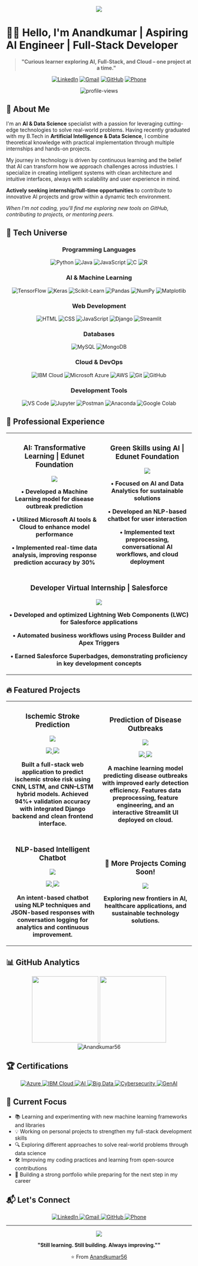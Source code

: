 <div align="center">
  <img src="https://readme-typing-svg.herokuapp.com/?lines=Welcome+to+my+digital+space;AI+%26+Data+Science+Explorer+with+Full-Stack+Skills;Let's+build+something+meaningful.&font=Fira%20Code&center=true&width=800&height=45&color=f75c7e&vCenter=true&size=22&pause=1000">
</div>
<!--
<p align="center">
  <img src="https://github.com/Anandkumar56/Anandkumar56/blob/main/assets/grid-snake.svg" alt="snake" />
</p>-->

# 👨‍💻 Hello, I'm Anandkumar | Aspiring AI Engineer | Full-Stack Developer


<div align="center">
  
>**"Curious learner exploring AI, Full-Stack, and Cloud – one project at a time."**

</div>


<p align="center">
  <a href="https://www.linkedin.com/in/anandkumardalwaie"><img src="https://img.shields.io/badge/LinkedIn-0077B5?style=for-the-badge&logo=linkedin&logoColor=white" alt="LinkedIn"/></a>
  <a href="mailto:akn915573@gmail.com"><img src="https://img.shields.io/badge/Gmail-D14836?style=for-the-badge&logo=gmail&logoColor=white" alt="Gmail"/></a>
  <a href="https://github.com/Anandkumar56"><img src="https://img.shields.io/badge/GitHub-100000?style=for-the-badge&logo=github&logoColor=white" alt="GitHub"/></a>
  <a href="tel:+919640080817"><img src="https://img.shields.io/badge/Contact-+91--9640080817-blue?style=for-the-badge&logo=whatsapp&logoColor=white" alt="Phone"/></a>
</p>

<div align="center">
  <img src="https://komarev.com/ghpvc/?username=Anandkumar56&label=Profile%20views&color=0e75b6&style=flat&abbreviated=true" alt="profile-views" />
</div>

## 🌟 About Me

I'm an **AI & Data Science** specialist with a passion for leveraging cutting-edge technologies to solve real-world problems. Having recently graduated with my B.Tech in **Artificial Intelligence & Data Science**, I combine theoretical knowledge with practical implementation through multiple internships and hands-on projects.

My journey in technology is driven by continuous learning and the belief that AI can transform how we approach challenges across industries. I specialize in creating intelligent systems with clean architecture and intuitive interfaces, always with scalability and user experience in mind.

**Actively seeking internship/full-time opportunities** to contribute to innovative AI projects and grow within a dynamic tech environment.

*When I'm not coding, you'll find me exploring new tools on GitHub, contributing to projects, or mentoring peers.*


## 🚀 Tech Universe

<div align="center">
  
  ### Programming Languages
  ![Python](https://img.shields.io/badge/Python-3776AB?style=for-the-badge&logo=python&logoColor=white)
  ![Java](https://img.shields.io/badge/Java-ED8B00?style=for-the-badge&logo=openjdk&logoColor=white)
  ![JavaScript](https://img.shields.io/badge/JavaScript-F7DF1E?style=for-the-badge&logo=javascript&logoColor=black)
  ![C](https://img.shields.io/badge/C-00599C?style=for-the-badge&logo=c&logoColor=white)
  ![R](https://img.shields.io/badge/R-276DC3?style=for-the-badge&logo=r&logoColor=white)
  
  ### AI & Machine Learning
  ![TensorFlow](https://img.shields.io/badge/TensorFlow-FF6F00?style=for-the-badge&logo=tensorflow&logoColor=white)
  ![Keras](https://img.shields.io/badge/Keras-D00000?style=for-the-badge&logo=keras&logoColor=white)
  ![Scikit-Learn](https://img.shields.io/badge/scikit--learn-F7931E?style=for-the-badge&logo=scikit-learn&logoColor=white)
  ![Pandas](https://img.shields.io/badge/Pandas-150458?style=for-the-badge&logo=pandas&logoColor=white)
  ![NumPy](https://img.shields.io/badge/NumPy-013243?style=for-the-badge&logo=numpy&logoColor=white)
  ![Matplotlib](https://img.shields.io/badge/Matplotlib-ffffff?style=for-the-badge&logo=python&logoColor=black)
  
  ### Web Development
  ![HTML](https://img.shields.io/badge/HTML5-E34F26?style=for-the-badge&logo=html5&logoColor=white)
  ![CSS](https://img.shields.io/badge/CSS3-1572B6?style=for-the-badge&logo=css3&logoColor=white)
  ![JavaScript](https://img.shields.io/badge/JavaScript-F7DF1E?style=for-the-badge&logo=javascript&logoColor=black)
  ![Django](https://img.shields.io/badge/Django-092E20?style=for-the-badge&logo=django&logoColor=white)
  ![Streamlit](https://img.shields.io/badge/Streamlit-FF4B4B?style=for-the-badge&logo=streamlit&logoColor=white)
  
  ### Databases
  ![MySQL](https://img.shields.io/badge/MySQL-00000F?style=for-the-badge&logo=mysql&logoColor=white)
  ![MongoDB](https://img.shields.io/badge/MongoDB-4EA94B?style=for-the-badge&logo=mongodb&logoColor=white)
  
  ### Cloud & DevOps
  ![IBM Cloud](https://img.shields.io/badge/IBM_Cloud-054ADA?style=for-the-badge&logo=ibm&logoColor=white)
  ![Microsoft Azure](https://img.shields.io/badge/Microsoft_Azure-0089D6?style=for-the-badge&logo=microsoft-azure&logoColor=white)
  ![AWS](https://img.shields.io/badge/AWS-232F3E?style=for-the-badge&logo=amazon-aws&logoColor=white)
  ![Git](https://img.shields.io/badge/Git-F05032?style=for-the-badge&logo=git&logoColor=white)
  ![GitHub](https://img.shields.io/badge/GitHub-100000?style=for-the-badge&logo=github&logoColor=white)
  
  ### Development Tools
  ![VS Code](https://img.shields.io/badge/VS_Code-007ACC?style=for-the-badge&logo=visual-studio-code&logoColor=white)
  ![Jupyter](https://img.shields.io/badge/Jupyter-F37626?style=for-the-badge&logo=jupyter&logoColor=white)
  ![Postman](https://img.shields.io/badge/Postman-FF6C37?style=for-the-badge&logo=postman&logoColor=white)
  ![Anaconda](https://img.shields.io/badge/Anaconda-44A833?style=for-the-badge&logo=anaconda&logoColor=white)
  ![Google Colab](https://img.shields.io/badge/Google_Colab-F9AB00?style=for-the-badge&logo=google-colab&logoColor=white)
  
</div>

## 💼 Professional Experience

<div align="center">
  <table>
    <tr>
      <td>
        <h3 align="center">AI: Transformative Learning | Edunet Foundation</h3>
        <div align="center">
          <img src="https://readme-typing-svg.herokuapp.com/?lines=Jan+2025+-+Feb+2025;Virtual+Internship;Machine+Learning+%7C+Microsoft+AI+%7C+Cloud&font=Fira%20Code&center=true&width=380&height=50&color=f75c7e&vCenter=true&size=16">
          <p><strong>• Developed a Machine Learning model for disease outbreak prediction</strong></p>
          <p><strong>• Utilized Microsoft AI tools & Cloud to enhance model performance</strong></p>
          <p><strong>• Implemented real-time data analysis, improving response prediction accuracy by 30%</strong></p>
        </div>
      </td>
      <td>
        <h3 align="center">Green Skills using AI | Edunet Foundation</h3>
        <div align="center">
          <img src="https://readme-typing-svg.herokuapp.com/?lines=Dec+2024+-+Jan+2025;Virtual+Internship;NLP+%7C+Chatbot+%7C+Cloud+Deployment&font=Fira%20Code&center=true&width=380&height=50&color=f75c7e&vCenter=true&size=16">
          <p><strong>• Focused on AI and Data Analytics for sustainable solutions</strong></p>
          <p><strong>• Developed an NLP-based chatbot for user interaction</strong></p>
          <p><strong>• Implemented text preprocessing, conversational AI workflows, and cloud deployment</strong></p>
        </div>
      </td>
    </tr>
    <tr>
      <td colspan="2">
        <h3 align="center">Developer Virtual Internship | Salesforce</h3>
        <div align="center">
          <img src="https://readme-typing-svg.herokuapp.com/?lines=Nov+2023+-+Jan+2024;Salesforce+Development;LWC+%7C+Apex+%7C+Process+Builder&font=Fira%20Code&center=true&width=380&height=50&color=f75c7e&vCenter=true&size=16">
          <p><strong>• Developed and optimized Lightning Web Components (LWC) for Salesforce applications</strong></p>
          <p><strong>• Automated business workflows using Process Builder and Apex Triggers</strong></p>
          <p><strong>• Earned Salesforce Superbadges, demonstrating proficiency in key development concepts</strong></p>
        </div>
      </td>
    </tr>
  </table>
</div>

## 🔥 Featured Projects

<div align="center">
  <table>
    <tr>
      <td width="50%">
        <h3 align="center">Ischemic Stroke Prediction</h3>
        <div align="center">
          <a href="https://github.com/Anandkumar56/ischemic-stroke-prediction" target="_blank">
            <img src="https://readme-typing-svg.herokuapp.com/?lines=Python+%7C+TensorFlow+%7C+Keras;CNN+%7C+LSTM+%7C+Hybrid+Models;Django+%7C+REST+APIs&font=Fira%20Code&center=true&width=380&height=50&color=f75c7e&vCenter=true&size=16">
          </a>
          <p>
            <a href="https://github.com/Anandkumar56/ischemic-stroke-prediction" target="_blank">
              <img src="https://img.shields.io/badge/Code-1D1E23?style=for-the-badge&logo=github&logoColor=white">
            </a>
            <a href="#" target="_blank">
              <img src="https://img.shields.io/badge/Live-00C7B7?style=for-the-badge&logo=vercel&logoColor=white">
            </a>
          </p>
          <p><strong>Built a full-stack web application to predict ischemic stroke risk using CNN, LSTM, and CNN–LSTM hybrid models. Achieved 94%+ validation accuracy with integrated Django backend and clean frontend interface.</strong></p>
        </div>
      </td>
      <td width="50%">
        <h3 align="center">Prediction of Disease Outbreaks</h3>
        <div align="center">
          <a href="https://github.com/Anandkumar56/disease-outbreak-prediction" target="_blank">
            <img src="https://readme-typing-svg.herokuapp.com/?lines=Python+%7C+Machine+Learning;Streamlit+%7C+Cloud+Deployment;Early+Detection+System&font=Fira%20Code&center=true&width=380&height=50&color=f75c7e&vCenter=true&size=16">
          </a>
          <p>
            <a href="https://github.com/Anandkumar56/disease-outbreak-prediction" target="_blank">
              <img src="https://img.shields.io/badge/Code-1D1E23?style=for-the-badge&logo=github&logoColor=white">
            </a>
            <a href="#" target="_blank">
              <img src="https://img.shields.io/badge/Live-00C7B7?style=for-the-badge&logo=vercel&logoColor=white">
            </a>
          </p>
          <p><strong>A machine learning model predicting disease outbreaks with improved early detection efficiency. Features data preprocessing, feature engineering, and an interactive Streamlit UI deployed on cloud.</strong></p>
        </div>
      </td>
    </tr>
    <tr>
      <td width="50%">
        <h3 align="center">NLP-based Intelligent Chatbot</h3>
        <div align="center">
          <a href="https://github.com/Anandkumar56/nlp-chatbot" target="_blank">
            <img src="https://readme-typing-svg.herokuapp.com/?lines=Python+%7C+NLP;Machine+Learning;Intent-based+Responses&font=Fira%20Code&center=true&width=380&height=50&color=f75c7e&vCenter=true&size=16">
          </a>
          <p>
            <a href="https://github.com/Anandkumar56/nlp-chatbot" target="_blank">
              <img src="https://img.shields.io/badge/Code-1D1E23?style=for-the-badge&logo=github&logoColor=white">
            </a>
            <a href="#" target="_blank">
              <img src="https://img.shields.io/badge/Live-00C7B7?style=for-the-badge&logo=vercel&logoColor=white">
            </a>
          </p>
          <p><strong>An intent-based chatbot using NLP techniques and JSON-based responses with conversation logging for analytics and continuous improvement.</strong></p>
        </div>
      </td>
      <td width="50%">
        <div align="center">
          <h3>🚀 More Projects Coming Soon!</h3>
          <img src="https://readme-typing-svg.herokuapp.com/?lines=AI+%7C+Machine+Learning;Data+Science+%7C+Web+Development;Innovation+in+Progress&font=Fira%20Code&center=true&width=380&height=50&color=f75c7e&vCenter=true&size=16">
          <p><strong>Exploring new frontiers in AI, healthcare applications, and sustainable technology solutions.</strong></p>
        </div>
      </td>
    </tr>
  </table>
</div>

## 📊 GitHub Analytics

<div align="center">
  <a href="https://github.com/Anandkumar56">
    <img height="180em" src="https://github-readme-stats.vercel.app/api?username=Anandkumar56&show_icons=true&theme=radical&include_all_commits=true&count_private=true"/>
    <img height="180em" src="https://github-readme-stats.vercel.app/api/top-langs/?username=Anandkumar56&layout=compact&langs_count=7&theme=radical"/>
  </a>
</div>

<div align="center">
  <img src="https://github-readme-streak-stats.herokuapp.com/?user=Anandkumar56&theme=radical" alt="Anandkumar56" />
</div>

## 🏆 Certifications

<div align="center">
  <a href="https://drive.google.com/file/d/1E6mnuIHQXtsXoYOU8pPpsCmIxnhoMDXE/view?usp=drive_link" target="_blank">
    <img src="https://img.shields.io/badge/Microsoft-Azure_Fundamentals-0089D6?style=for-the-badge&logo=microsoft-azure&logoColor=white" alt="Azure"/>
  </a>
  <a href="https://drive.google.com/file/d/1UYKv94ML3vrqYOuWIoKRUEZKqkECusS3/view?usp=drive_link" target="_blank">
    <img src="https://img.shields.io/badge/IBM-Cloud_Computing_Fundamentals-054ADA?style=for-the-badge&logo=ibm&logoColor=white" alt="IBM Cloud"/>
  </a>
  <a href="https://drive.google.com/file/d/1yVBwnAWebfSBo-W4bkAg8QDb_3glzTez/view?usp=drive_link" target="_blank">
    <img src="https://img.shields.io/badge/Microsoft-AI_Fundamentals-00A4EF?style=for-the-badge&logo=microsoft&logoColor=white" alt="AI"/>
  </a>
  <a href="https://drive.google.com/file/d/1GxQ54Q5lVpbzflEe6HXGSJnrD5vfRNh2/view?usp=drive_link" target="_blank">
    <img src="https://img.shields.io/badge/edX-Big_Data,_Hadoop_Spark-02262B?style=for-the-badge&logo=edx&logoColor=white" alt="Big Data"/>
  </a>
  <a href="https://drive.google.com/file/d/1Up4BoyphmtP540OwkA9dMNyWY57IsxeJ/view?usp=drive_link" target="_blank">
    <img src="https://img.shields.io/badge/Google-Cybersecurity-4285F4?style=for-the-badge&logo=google&logoColor=white" alt="Cybersecurity"/>
  </a>
  <a href="https://drive.google.com/file/d/1f9Dgyb5N6H5qub9PfLX8GAWoAKLmYKhT/view?usp=drive_link" target="_blank">
    <img src="https://img.shields.io/badge/Google-Foundational_Course_on_GenAI-4285F4?style=for-the-badge&logo=google&logoColor=white" alt="GenAI"/>
  </a>
</div>



## 🌈 Current Focus

- 📚 Learning and experimenting with new machine learning frameworks and libraries
- 💡 Working on personal projects to strengthen my full-stack development skills
- 🔍 Exploring different approaches to solve real-world problems through data science
- 🛠️ Improving my coding practices and learning from open-source contributions
- 🎯 Building a strong portfolio while preparing for the next step in my career

## 📬 Let's Connect

<div align="center">
  <a href="https://www.linkedin.com/in/anandkumardalwaie" target="_blank">
    <img src="https://img.shields.io/badge/LinkedIn-0077B5?style=for-the-badge&logo=linkedin&logoColor=white" alt="LinkedIn"/>
  </a>
  <a href="mailto:akn915573@gmail.com" target="_blank">
    <img src="https://img.shields.io/badge/Gmail-D14836?style=for-the-badge&logo=gmail&logoColor=white" alt="Gmail"/>
  </a>
  <a href="https://github.com/Anandkumar56" target="_blank">
    <img src="https://img.shields.io/badge/GitHub-100000?style=for-the-badge&logo=github&logoColor=white" alt="GitHub"/>
  </a>
  <a href="tel:+919640080817" target="_blank">
    <img src="https://img.shields.io/badge/Phone-+91--9640080817-blue?style=for-the-badge&logo=whatsapp&logoColor=white" alt="Phone"/>
  </a>
</div>

---

<div align="center">
  <img src="https://readme-typing-svg.herokuapp.com/?lines=Curiosity+drives+my+code.;Learning+never+stops.;Turning+ideas+into+impact.&font=Fira%20Code&center=true&width=800&height=45&color=f75c7e&vCenter=true&size=22&pause=1000">
</div>


<p align="center">
  <strong>"Still learning. Still building. Always improving.""</strong>
</p>

<div align="center">
  <p>⭐️ From <a href="https://github.com/Anandkumar56">Anandkumar56</a></p>
</div>
